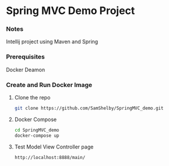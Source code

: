 # Spring MVC Demo Project 

### Notes

Intellij project using Maven and Spring

### Prerequisites

Docker Deamon

### Create and Run Docker Image

1. Clone the repo
   ```sh
   git clone https://github.com/SamShelby/SpringMVC_demo.git
   ```
2. Docker Compose
   ```sh
   cd SpringMVC_demo
   docker-compose up
   ```
4. Test Model View Controller page
   ```sh
   http://localhost:8888/main/
   ```
